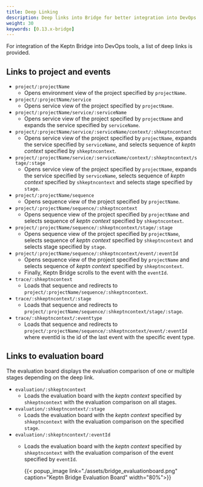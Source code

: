 ```yaml
---
title: Deep Linking
description: Deep links into Bridge for better integration into DevOps tools
weight: 30
keywords: [0.13.x-bridge]
---
```


For integration of the Keptn Bridge into DevOps tools, a list of deep links is provided. 

## Links to project and events

- `project/:projectName`
  - Opens environment view of the project specified by `projectName`.
- `project/:projectName/service`
  - Opens service view of the project specified by `projectName`.
- `project/:projectName/service/:serviceName`
  - Opens service view of the project specified by `projectName` and expands the service specified by `serviceName`.
- `project/:projectName/service/:serviceName/context/:shkeptncontext`
  - Opens service view of the project specified by `projectName`, expands the service specified by `serviceName`, and selects sequence of *keptn context* specified by `shkeptncontext`.
- `project/:projectName/service/:serviceName/context/:shkeptncontext/stage/:stage`
  - Opens service view of the project specified by `projectName`, expands the service specified by `serviceName`, selects sequence of *keptn context* specified by `shkeptncontext` and selects stage specified by `stage`.
- `project/:projectName/sequence`
  - Opens sequence view of the project specified by `projectName`.
- `project/:projectName/sequence/:shkeptncontext`
  - Opens sequence view of the project specified by `projectName` and selects sequence of *keptn context* specified by `shkeptncontext`.
- `project/:projectName/sequence/:shkeptncontext/stage/:stage`
  - Opens sequence view of the project specified by `projectName`, selects sequence of *keptn context* specified by `shkeptncontext` and selects stage specified by `stage`.
- `project/:projectName/sequence/:shkeptncontext/event/:eventId`
  - Opens sequence view of the project specified by `projectName` and selects sequence of *keptn context* specified by `shkeptncontext`.
  - Finally, Keptn Bridge scrolls to the event with the `eventId`.
- `trace/:shkeptncontext`
  - Loads that sequence and redirects to `project/:projectName/sequence/:shkeptncontext`.
- `trace/:shkeptncontext/:stage`
  - Loads that sequence and redirects to `project/:projectName/sequence/:shkeptncontext/stage/:stage`.
- `trace/:shkeptncontext/:eventtype`
  - Loads that sequence and redirects to `project/:projectName/sequence/:shkeptncontext/event/:eventId` where eventId is the id of the last event with the specific event type.

## Links to evaluation board

The evaluation board displays the evaluation comparison of one or multiple stages depending on the deep link.

- `evaluation/:shkeptncontext`
  - Loads the evaluation board with the *keptn context* specified by `shkeptncontext` with the evaluation comparison on all stages.
- `evaluation/:shkeptncontext/:stage`
  - Loads the evaluation board with the *keptn context* specified by `shkeptncontext` with the evaluation comparison on the specified `stage`.
- `evaluation/:shkeptncontext/:eventId`
  - Loads the evaluation board with the *keptn context* specified by `shkeptncontext` with the evaluation comparison of the event specified by `eventId`.
  
    {{< popup_image
      link="./assets/bridge_evaluationboard.png"
      caption="Keptn Bridge Evaluation Board"
      width="80%">}}
